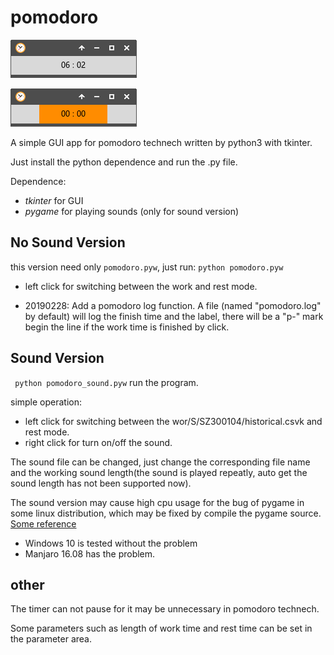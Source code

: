 # pomodoro 

![screenshot](app_screenshot.png)

![screenshot2](app_screenshot2.png)

A simple GUI app for pomodoro technech written by python3 with tkinter.

Just install the python dependence and run the .py file.

Dependence:

- *tkinter* for GUI
- *pygame* for playing sounds (only for sound version)


## No Sound Version

this version need only `pomodoro.pyw`, just run: `python pomodoro.pyw`

- left click for switching between the work and rest mode.

- 20190228: Add a pomodoro log function. A file (named "pomodoro.log" by default) will log the finish time and the label, there will be a "p-" mark begin the line if the work time is finished by click.



## Sound Version 


` python pomodoro_sound.pyw` run the program.

simple operation:

- left click for switching between the wor/S/SZ300104/historical.csvk and rest mode.
- right click for turn on/off the sound.

The sound file can be changed, just change the corresponding file name and the working sound length(the sound is played repeatly, auto get the sound length has not been supported now). 

The sound version may cause high cpu usage for the bug of pygame in some linux distribution, which may be fixed by compile the pygame source. [Some reference](https://github.com/pygame/pygame/issues/331)

- Windows 10 is tested without the problem 
- Manjaro 16.08 has the problem.


## other

The timer can not pause for it may be unnecessary in pomodoro technech.

Some parameters such as length of work time and rest time can be set in the parameter area.
